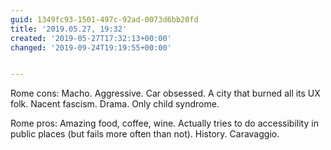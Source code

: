 ```yaml
---
guid: 1349fc93-1501-497c-92ad-0073d6bb20fd
title: '2019.05.27, 19:32'
created: '2019-05-27T17:32:13+00:00'
changed: '2019-09-24T19:19:55+00:00'


---
```


Rome cons: Macho. Aggressive. Car obsessed. A city that burned all its UX folk. Nacent fascism. Drama. Only child syndrome. 

Rome pros: Amazing food, coffee, wine. Actually tries to do accessibility in public places (but fails more often than not). History. Caravaggio.
